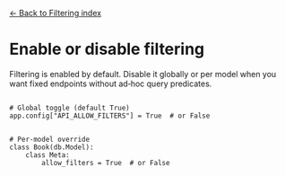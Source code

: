 [← Back to Filtering index](index.md)

# Enable or disable filtering
Filtering is enabled by default. Disable it globally or per model when you want
fixed endpoints without ad‑hoc query predicates.
```

# Global toggle (default True)
app.config["API_ALLOW_FILTERS"] = True  # or False


# Per‑model override
class Book(db.Model):
    class Meta:
        allow_filters = True  # or False
```

